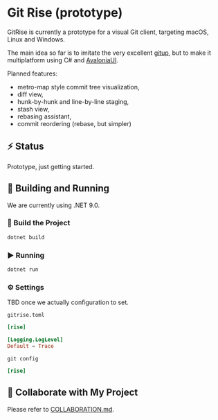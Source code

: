 # Git Rise (prototype)

GitRise is currently a prototype for a visual Git client,
targeting macOS, Linux and Windows.

The main idea so far is to imitate the very excellent [gitup](https://gitup.co),
but to make it multiplatform using C# and [AvaloniaUI](https://avaloniaui.net).

Planned features:

- metro-map style commit tree visualization,
- diff view,
- hunk-by-hunk and line-by-line staging,
- stash view,
- rebasing assistant,
- commit reordering (rebase, but simpler)

## ⚡ Status

Prototype, just getting started.

## 🔧 Building and Running

We are currently using .NET 9.0.

### 🔨 Build the Project

```bash
dotnet build
```

### ▶ Running

```bash
dotnet run
```

### ⚙️ Settings

TBD once we actually configuration to set.

`gitrise.toml`

```toml
[rise]

[Logging.LogLevel]
Default = Trace


```

`git config`

```toml
[rise]

```

## 🤝 Collaborate with My Project

Please refer to [COLLABORATION.md](COLLABORATION.md).

